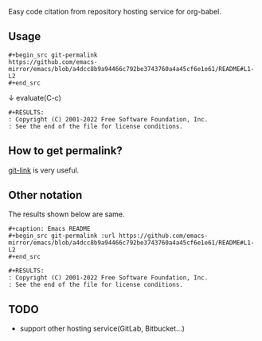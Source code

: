 Easy code citation from repository hosting service for org-babel.

## Usage

```
#+begin_src git-permalink
https://github.com/emacs-mirror/emacs/blob/a4dcc8b9a94466c792be3743760a4a45cf6e1e61/README#L1-L2
#+end_src
```

↓ evaluate(C-c)

```
#+RESULTS:
: Copyright (C) 2001-2022 Free Software Foundation, Inc.
: See the end of the file for license conditions.
```

## How to get permalink?

[git-link](https://github.com/sshaw/git-link) is very useful.

## Other notation

The results shown below are same.

```
#+caption: Emacs README
#+begin_src git-permalink :url https://github.com/emacs-mirror/emacs/blob/a4dcc8b9a94466c792be3743760a4a45cf6e1e61/README#L1-L2
#+end_src
```

```
#+RESULTS:
: Copyright (C) 2001-2022 Free Software Foundation, Inc.
: See the end of the file for license conditions.
```

## TODO

- support other hosting service(GitLab, Bitbucket...)
